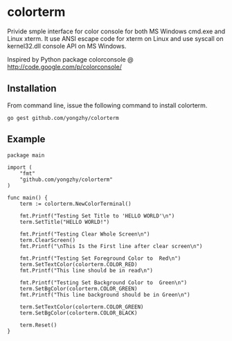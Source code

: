 colorterm
=========

Privide smple interface for color console for both MS Windows cmd.exe and Linux xterm. It use ANSI escape code for xterm on Linux and use syscall on kernel32.dll console API on MS Windows.

Inspired by Python package colorconsole @ http://code.google.com/p/colorconsole/

Installation
---------------------
From command line, issue the following command to install colorterm.

    go gest github.com/yongzhy/colorterm

Example
-----------------------
    package main
    
    import (
    	"fmt"
	    "github.com/yongzhy/colorterm"
    )
    
    func main() {
    	term := colorterm.NewColorTerminal()
    
    	fmt.Printf("Testing Set Title to 'HELLO WORLD'\n")
    	term.SetTitle("HELLO WORLD!")
    
    	fmt.Printf("Testing Clear Whole Screen\n")
    	term.ClearScreen()
    	fmt.Printf("\nThis Is the First line after clear screen\n")
    
    	fmt.Printf("Testing Set Foreground Color to  Red\n")
    	term.SetTextColor(colorterm.COLOR_RED)
    	fmt.Printf("This line should be in read\n")
    
    	fmt.Printf("Testing Set Background Color to  Green\n")
    	term.SetBgColor(colorterm.COLOR_GREEN)
    	fmt.Printf("This line background should be in Green\n")
    
    	term.SetTextColor(colorterm.COLOR_GREEN)
    	term.SetBgColor(colorterm.COLOR_BLACK)
    
    	term.Reset()
    }